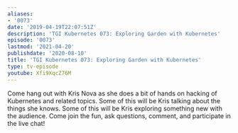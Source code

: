 ```yaml
---
aliases:
- '0073'
date: '2019-04-19T22:07:51Z'
description: 'TGI Kubernetes 073: Exploring Garden with Kubernetes'
episode: '0073'
lastmod: '2021-04-20'
publishdate: '2020-08-10'
title: 'TGI Kubernetes 073: Exploring Garden with Kubernetes'
type: tv-episode
youtube: Xfi9XqcZ76M
---
```


Come hang out with Kris Nova as she does a bit of hands on hacking of Kubernetes and related topics. Some of this will be Kris talking about the things she knows. Some of this will be Kris exploring something new with the audience. Come join the fun, ask questions, comment, and participate in the live chat!